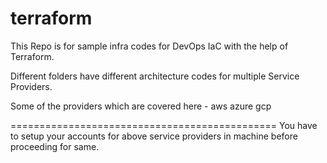 # terraform

This Repo is for sample infra codes for DevOps IaC with the help of Terraform.

Different folders have different architecture codes for multiple Service Providers.

Some of the providers which are covered here - 
aws
azure
gcp

==============================================
You have to setup your accounts for above service providers in machine before proceeding for same.
